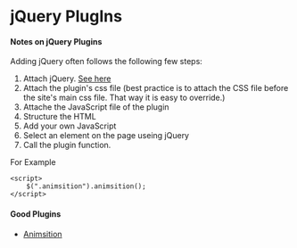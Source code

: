 <!--
GitHub Markdown System:
https://help.github.com/articles/markdown-basics/
https://guides.github.com/features/mastering-markdown/
-->

# jQuery PlugIns

#### Notes on jQuery Plugins

Adding jQuery often follows the following few steps:


1. Attach jQuery. [See here](https://github.com/bappygolder/CodeLibrary/blob/master/03.%20jQuery.md)
2. Attach the plugin's css file (best practice is to attach the CSS file before the site's main css file. That way it is easy to override.)
3. Attache the JavaScript file of the plugin
4. Structure the HTML
5. Add your own JavaScript
6. Select an element on the page useing jQuery
7. Call the plugin function.

For Example
````
<script>
	$(".animsition").animsition();
</script>
````

#### Good Plugins

- [Animsition](https://github.com/blivesta/animsition)
<!--
New sections:
####Start New File
```javascript
```
-->
